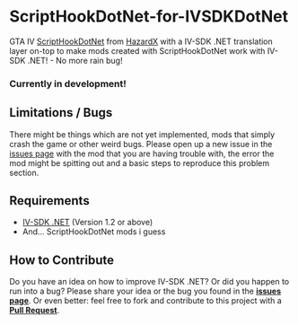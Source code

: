 # ScriptHookDotNet-for-IVSDKDotNet
GTA IV [ScriptHookDotNet](https://github.com/HazardX/gta4_scripthookdotnet) from [HazardX](https://twitter.com/HazardX) with a IV-SDK .NET translation layer on-top to make mods created with ScriptHookDotNet work with IV-SDK .NET! - No more rain bug!

### Currently in development!

## Limitations / Bugs
There might be things which are not yet implemented, mods that simply crash the game or other weird bugs.
Please open up a new issue in the [issues page](https://github.com/ClonkAndre/ScriptHookDotNet-for-IVSDKDotNet/issues) with the mod that you are having trouble with, the error the mod might be spitting out and a basic steps to reproduce this problem section.

## Requirements
- [IV-SDK .NET](https://github.com/ClonkAndre/IV-SDK-DotNet) (Version 1.2 or above)
- And... ScriptHookDotNet mods i guess

## How to Contribute
Do you have an idea on how to improve IV-SDK .NET? Or did you happen to run into a bug? Please share your idea or the bug you found in the **[issues page](https://github.com/ClonkAndre/ScriptHookDotNet-for-IVSDKDotNet/issues)**. Or even better: feel free to fork and contribute to this project with a **[Pull Request](https://github.com/ClonkAndre/ScriptHookDotNet-for-IVSDKDotNet/pulls)**.
